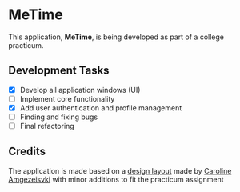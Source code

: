 # MeTime

This application, **MeTime**, is being developed as part of a college practicum.

## Development Tasks
- [x] Develop all application windows (UI)
- [ ] Implement core functionality
- [x] Add user authentication and profile management
- [ ] Finding and fixing bugs
- [ ] Final refactoring

## Credits
The application is made based on a [design layout](https://www.figma.com/community/file/1304186300888734512/metime-mobile-web-app "MeTime Mobile Web App on Figma") made by [Caroline Amgezeisvki](https://www.figma.com/@uxuicaroline "Caroline Amgezeisvki on Figma") with minor additions to fit the practicum assignment 